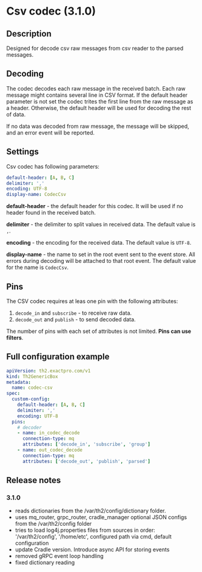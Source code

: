 # Csv codec (3.1.0)
## Description
Designed for decode csv raw messages from csv reader to the parsed messages.

## Decoding

The codec decodes each raw message in the received batch.
Each raw message might contains several line in CSV format.
If the default header parameter is not set the codec trites the first line from the raw message as a header.
Otherwise, the default header will be used for decoding the rest of data.

If no data was decoded from raw message, the message will be skipped, and an error event will be reported.

## Settings
Csv codec has following parameters:

```yaml
default-header: [A, B, C]
delimiter: ','
encoding: UTF-8
display-name: CodecCsv
```
**default-header** - the default header for this codec. It will be used if no header found in the received batch.

**delimiter** - the delimiter to split values in received data. The default value is `,`.

**encoding** - the encoding for the received data. The default value is `UTF-8`.

**display-name** - the name to set in the root event sent to the event store. All errors during decoding will be attached to that root event.
The default value for the name is `CodecCsv`.

## Pins

The CSV codec requires at leas one pin with the following attributes:
1. `decode_in` and `subscribe` - to receive raw data.
2. `decode_out` and `publish` - to send decoded data.

The number of pins with each set of attributes is not limited. **Pins can use filters**.

## Full configuration example

```yaml
apiVersion: th2.exactpro.com/v1
kind: Th2GenericBox
metadata:
  name: codec-csv
spec:
  custom-config:
    default-header: [A, B, C]
    delimiter: ','
    encoding: UTF-8
  pins:
    # decoder
    - name: in_codec_decode
      connection-type: mq
      attributes: ['decode_in', 'subscribe', 'group']
    - name: out_codec_decode
      connection-type: mq
      attributes: ['decode_out', 'publish', 'parsed']
```

## Release notes

### 3.1.0

+ reads dictionaries from the /var/th2/config/dictionary folder.
+ uses mq_router, grpc_router, cradle_manager optional JSON configs from the /var/th2/config folder
+ tries to load log4j.properties files from sources in order: '/var/th2/config', '/home/etc', configured path via cmd, default configuration
+ update Cradle version. Introduce async API for storing events
+ removed gRPC event loop handling
+ fixed dictionary reading
